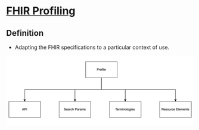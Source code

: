 # [FHIR Profiling](https://www.hl7.org/fhir/profiling.html)


## Definition

* Adapting the FHIR specifications to a particular context of use.

![Profiling Context](./images/Profiling_context.png)